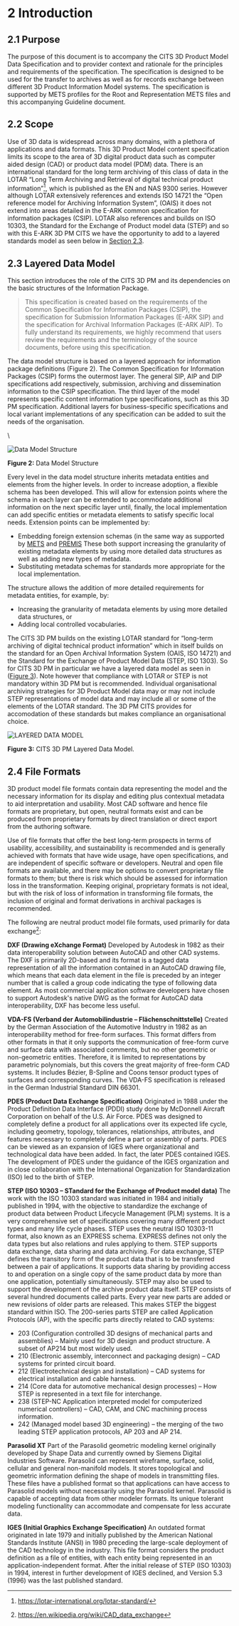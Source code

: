 # 2 Introduction

<a name="Section 2.1"><a/>

## 2.1 Purpose
The purpose of this document is to accompany the CITS 3D Product Model Data Specification and to provider context and rationale for the principles and requirements of the specification. The specification is designed to be used for the transfer to archives as well as for records exchange between different 3D Product Information Model  systems. The specification is supported by METS profiles for the Root and Representation METS files and this accompanying Guideline document.

<a name="Section 2.2"><a/>

## 2.2 Scope
Use of 3D data is widespread across many domains, with a plethora of applications and data formats. This 3D Product Model  content specification limits its scope to the area of 3D digital product data such as computer aided design (CAD) or product data model (PDM) data. There is an international standard for the long term archiving of this class of data in the LOTAR “Long Term Archiving and Retrieval of digital technical product information”[^1],  which is published as the EN and NAS 9300 series. However although LOTAR extensively references and  extends ISO 14721 the “Open reference model for Archiving Information System”, (OAIS) it does not extend into areas detailed in the E-ARK common specification for information packages (CSIP). LOTAR also references and builds on ISO 10303, the Standard for the Exchange of Product model data (STEP) and so with this E-ARK 3D PM CITS we have the opportunity to add to a layered standards model as seen below in [Section 2.3](#Section2.2).

<a name="Section 2.3"><a/>

## 2.3 Layered Data Model
This section introduces the role of the CITS 3D PM and its dependencies on the basic structures of the Information Package.

> This specification is created based on the requirements of the Common Specification for Information Packages (CSIP),  the specification for Submission Information Packages (E-ARK SIP) and the specification for Archival Information Packages (E-ARK AIP). To fully understand its requirements, we highly recommend that users review the requirements and the terminology of the source documents, before using this specification.

The data model structure is based on a layered approach for information package definitions (Figure 2). The Common Specification for Information Packages (CSIP) forms the outermost layer. The general SIP, AIP and DIP specifications add respectively, submission, archiving and dissemination information to the CSIP specification. The third layer of the model represents specific content information type specifications, such as this 3D PM specification. Additional layers for business-specific specifications and local variant implementations of any specification can be added to suit the needs of the organisation.

<a name="fig2"></a>\

![Data Model Structure](/specification/figs/fig_2_data_model_structure.svg "Data Model Structure")

**Figure 2:** Data Model Structure

Every level in the data model structure inherits metadata entities and elements from the higher levels. In order to increase adoption, a flexible schema has been developed. This will allow for extension points where the schema in each layer can be extended to accommodate additional information on the next specific layer until, finally, the local implementation can add specific entities or metadata elements to satisfy specific local needs. Extension points can be implemented by:

+ Embedding foreign extension schemas (in the same way as supported by [METS](http://www.loc.gov/standards/mets/) and  [PREMIS](http://www.loc.gov/standards/premis/) These both support increasing the granularity of existing metadata elements by using more detailed data structures as well as adding new types of metadata.
+ Substituting metadata schemas for standards more appropriate for the local implementation. 

The structure allows the addition of more detailed requirements for metadata entities, for example, by:
+ Increasing the granularity of metadata elements by using more detailed data structures, or 
+ Adding local controlled vocabularies.

The CITS 3D PM builds on the existing LOTAR standard for “long-term archiving of digital technical product information”  which in itself builds on the standard for an Open Archival Information System (OAIS, ISO 14721) and the Standard for the Exchange of Product Model Data (STEP, ISO 1303). So for CITS 3D PM in particular we have a layered data model as seen in  ([Figure 3](#fig3)). Note however that compliance with LOTAR or STEP is not mandatory within 3D PM but is recommended. Individual organisational archiving strategies for 3D Product Model data may or may not include STEP representations of model data and may include all or some of the elements of the LOTAR standard. The 3D PM CITS provides for accomodation of these standards but makes compliance an organisational choice.

<a name="fig3"></a>
![LAYERED DATA MODEL](/specification/figs/fig_3_layered_data_model.svg "CITS #DPM Layered Data Model.")

**Figure 3:** CITS 3D PM Layered Data Model.

[^1]: https://lotar-international.org/lotar-standard/

## 2.4 File Formats
3D product model file formats contain data representing the model and the necessary information for its display and editing plus contextual metadata to aid interpretation and usability. Most CAD software and hence file formats are proprietary, but open, neutral formats exist and can be produced from proprietary formats by direct translation or direct export from the authoring software. 

Use of file formats that offer the best long-term prospects in terms of usability, accessibility, and sustainability is recommended and is generally achieved  with formats that have wide usage, have open specifications, and are independent of specific software or developers. Neutral and open file formats are available, and there may be options to convert proprietary file formats to them; but there is risk which should be assessed for information loss in the transformation. Keeping original, proprietary formats is not ideal, but with the risk of loss of information in transforming file formats, the inclusion of original and format derivations in archival packages is recommended. 

The following are neutral product model file formats, used primarily for data exchange[^2]:

[^2]: https://en.wikipedia.org/wiki/CAD_data_exchange

**DXF (Drawing eXchange Format)**
Developed by Autodesk in 1982 as their data interoperability solution between AutoCAD and other CAD systems. The DXF is primarily 2D-based and its format is a tagged data representation of all the information contained in an AutoCAD drawing file, which means that each data element in the file is preceded by an integer number that is called a group code indicating the type of following data element. As most commercial application software developers have chosen to support Autodesk's native DWG as the format for AutoCAD data interoperability, DXF has become less useful.

**VDA-FS (Verband der Automobilindustrie – Flächenschnittstelle)**
Created by the German Association of the Automotive Industry in 1982 as an interoperability method for free-form surfaces. This format differs from other formats in that it only supports the communication of free-form curve and surface data with associated comments, but no other geometric or non-geometric entities. Therefore, it is limited to representations by parametric polynomials, but this covers the great majority of free-form CAD systems. It includes Bézier, B-Spline and Coons tensor product types of surfaces and corresponding curves. The VDA-FS specification is released in the German Industrial Standard DIN 66301.

**PDES (Product Data Exchange Specification)**
Originated in 1988 under the Product Definition Data Interface (PDDI) study done by McDonnell Aircraft Corporation on behalf of the U.S. Air Force. PDES was designed to completely define a product for all applications over its expected life cycle, including geometry, topology, tolerances, relationships, attributes, and features necessary to completely define a part or assembly of parts. PDES can be viewed as an expansion of IGES where organizational and technological data have been added. In fact, the later PDES contained IGES. The development of PDES under the guidance of the IGES organization and in close collaboration with the International Organization for Standardization (ISO) led to the birth of STEP.

**STEP (ISO 10303 – STandard for the Exchange of Product model data)**
The work with the ISO 10303 standard was initiated in 1984 and initially published in 1994, with the objective to standardize the exchange of product data between Product Lifecycle Management (PLM) systems. It is a very comprehensive set of specifications covering many different product types and many life cycle phases. STEP uses the neutral ISO 10303-11 format, also known as an EXPRESS schema. EXPRESS defines not only the data types but also relations and rules applying to them. STEP supports data exchange, data sharing and data archiving. For data exchange, STEP defines the transitory form of the product data that is to be transferred between a pair of applications. It supports data sharing by providing access to and operation on a single copy of the same product data by more than one application, potentially simultaneously. STEP may also be used to support the development of the archive product data itself. STEP consists of several hundred documents called parts. Every year new parts are added or new revisions of older parts are released. This makes STEP the biggest standard within ISO. The 200-series parts STEP are called Application Protocols (AP), with the specific parts directly related to CAD systems:
-	203 (Configuration controlled 3D designs of mechanical parts and assemblies) – Mainly used for 3D design and product structure. A subset of AP214 but most widely used.
-	210 (Electronic assembly, interconnect and packaging design) – CAD systems for printed circuit board.
-	212 (Electrotechnical design and installation) – CAD systems for electrical installation and cable harness.
-	214 (Core data for automotive mechanical design processes) – How STEP is represented in a text file for interchange.
-	238 (STEP-NC Application interpreted model for computerized numerical controllers) – CAD, CAM, and CNC machining process information.
-	242 (Managed model based 3D engineering) – the merging of the two leading STEP application protocols, AP 203 and AP 214.

**Parasolid XT**
Part of the Parasolid geometric modeling kernel originally developed by Shape Data and currently owned by Siemens Digital Industries Software. Parasolid can represent wireframe, surface, solid, cellular and general non-manifold models. It stores topological and geometric information defining the shape of models in transmitting files. These files have a published format so that applications can have access to Parasolid models without necessarily using the Parasolid kernel. Parasolid is capable of accepting data from other modeler formats. Its unique tolerant modeling functionality can accommodate and compensate for less accurate data.

**IGES (Initial Graphics Exchange Specification)**
An outdated format originated in late 1979 and initially published by the American National Standards Institute (ANSI) in 1980 preceding the large-scale deployment of the CAD technology in the industry. This file format considers the product definition as a file of entities, with each entity being represented in an application-independent format. After the initial release of STEP (ISO 10303) in 1994, interest in further development of IGES declined, and Version 5.3 (1996) was the last published standard.
